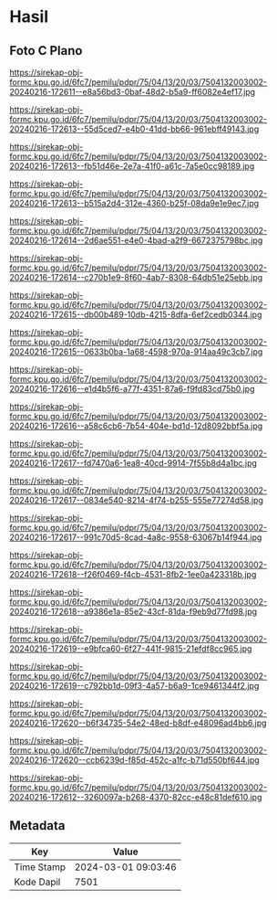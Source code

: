 # Hasil

## Foto C Plano

https://sirekap-obj-formc.kpu.go.id/6fc7/pemilu/pdpr/75/04/13/20/03/7504132003002-20240216-172611--e8a56bd3-0baf-48d2-b5a9-ff6082e4ef17.jpg

https://sirekap-obj-formc.kpu.go.id/6fc7/pemilu/pdpr/75/04/13/20/03/7504132003002-20240216-172613--55d5ced7-e4b0-41dd-bb66-961ebff49143.jpg

https://sirekap-obj-formc.kpu.go.id/6fc7/pemilu/pdpr/75/04/13/20/03/7504132003002-20240216-172613--fb51d46e-2e7a-41f0-a61c-7a5e0cc98189.jpg

https://sirekap-obj-formc.kpu.go.id/6fc7/pemilu/pdpr/75/04/13/20/03/7504132003002-20240216-172613--b515a2d4-312e-4360-b25f-08da9e1e9ec7.jpg

https://sirekap-obj-formc.kpu.go.id/6fc7/pemilu/pdpr/75/04/13/20/03/7504132003002-20240216-172614--2d6ae551-e4e0-4bad-a2f9-6672375798bc.jpg

https://sirekap-obj-formc.kpu.go.id/6fc7/pemilu/pdpr/75/04/13/20/03/7504132003002-20240216-172614--c270b1e9-8f60-4ab7-8308-64db51e25ebb.jpg

https://sirekap-obj-formc.kpu.go.id/6fc7/pemilu/pdpr/75/04/13/20/03/7504132003002-20240216-172615--db00b489-10db-4215-8dfa-6ef2cedb0344.jpg

https://sirekap-obj-formc.kpu.go.id/6fc7/pemilu/pdpr/75/04/13/20/03/7504132003002-20240216-172615--0633b0ba-1a68-4598-970a-914aa49c3cb7.jpg

https://sirekap-obj-formc.kpu.go.id/6fc7/pemilu/pdpr/75/04/13/20/03/7504132003002-20240216-172616--e1d4b5f6-a77f-4351-87a6-f9fd83cd75b0.jpg

https://sirekap-obj-formc.kpu.go.id/6fc7/pemilu/pdpr/75/04/13/20/03/7504132003002-20240216-172616--a58c6cb6-7b54-404e-bd1d-12d8092bbf5a.jpg

https://sirekap-obj-formc.kpu.go.id/6fc7/pemilu/pdpr/75/04/13/20/03/7504132003002-20240216-172617--fd7470a6-1ea8-40cd-9914-7f55b8d4a1bc.jpg

https://sirekap-obj-formc.kpu.go.id/6fc7/pemilu/pdpr/75/04/13/20/03/7504132003002-20240216-172617--0834e540-8214-4f74-b255-555e77274d58.jpg

https://sirekap-obj-formc.kpu.go.id/6fc7/pemilu/pdpr/75/04/13/20/03/7504132003002-20240216-172617--991c70d5-8cad-4a8c-9558-63067b14f944.jpg

https://sirekap-obj-formc.kpu.go.id/6fc7/pemilu/pdpr/75/04/13/20/03/7504132003002-20240216-172618--f26f0469-f4cb-4531-8fb2-1ee0a423318b.jpg

https://sirekap-obj-formc.kpu.go.id/6fc7/pemilu/pdpr/75/04/13/20/03/7504132003002-20240216-172618--a9386e1a-85e2-43cf-81da-f9eb9d77fd98.jpg

https://sirekap-obj-formc.kpu.go.id/6fc7/pemilu/pdpr/75/04/13/20/03/7504132003002-20240216-172619--e9bfca60-6f27-441f-9815-21efdf8cc965.jpg

https://sirekap-obj-formc.kpu.go.id/6fc7/pemilu/pdpr/75/04/13/20/03/7504132003002-20240216-172619--c792bb1d-09f3-4a57-b6a9-1ce9461344f2.jpg

https://sirekap-obj-formc.kpu.go.id/6fc7/pemilu/pdpr/75/04/13/20/03/7504132003002-20240216-172620--b6f34735-54e2-48ed-b8df-e48096ad4bb6.jpg

https://sirekap-obj-formc.kpu.go.id/6fc7/pemilu/pdpr/75/04/13/20/03/7504132003002-20240216-172620--ccb6239d-f85d-452c-a1fc-b71d550bf644.jpg

https://sirekap-obj-formc.kpu.go.id/6fc7/pemilu/pdpr/75/04/13/20/03/7504132003002-20240216-172612--3260097a-b268-4370-82cc-e48c81def610.jpg


## Metadata

| Key        | Value               |
| ---------- | ------------------- |
| Time Stamp | 2024-03-01 09:03:46 |
| Kode Dapil | 7501                |



